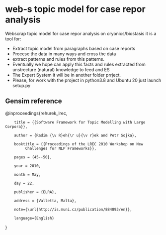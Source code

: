 # web-s topic model for case repor analysis

Webscrap topic model for case repor analysis on cryonics/biostasis it is a tool for:

- Extract topic model from paragraphs based on case reports
- Procese the data in many ways and cross the data
- extract patterns and rules from this patterns.
- Eventually we hope can apply this facts and rules extracted from unstrecture (natural) knowledge to feed and ES
- The Expert System it will be in another folder prrject.
- Please, for work with the project in python3.8 and Ubuntu 20 just launch setup.py

## Gensim reference

@inproceedings{rehurek_lrec,

        title = {{Software Framework for Topic Modelling with Large Corpora}},
        
        author = {Radim {\v R}eh{\r u}{\v r}ek and Petr Sojka},
        
        booktitle = {{Proceedings of the LREC 2010 Workshop on New
             Challenges for NLP Frameworks}},
             
        pages = {45--50},
        
        year = 2010,
        
        month = May,
        
        day = 22,
        
        publisher = {ELRA},
        
        address = {Valletta, Malta},
        
        note={\url{http://is.muni.cz/publication/884893/en}},
        
        language={English}
        
}
